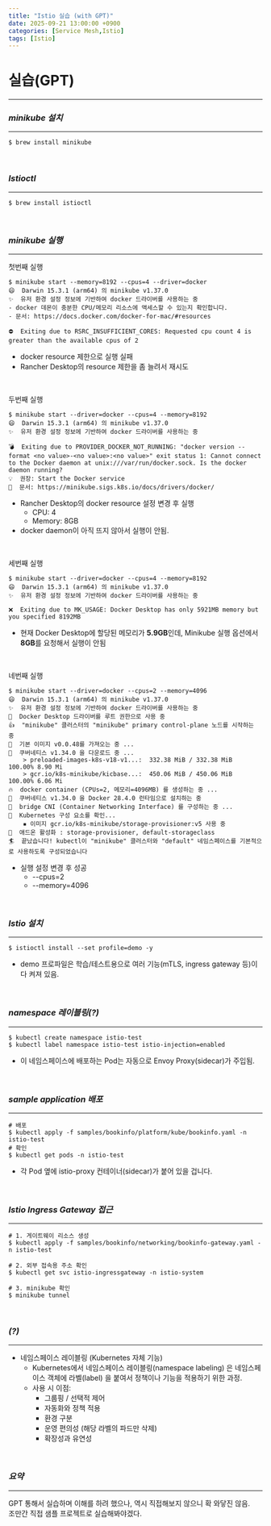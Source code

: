 ```yaml
---
title: "Istio 실습 (with GPT)"
date: 2025-09-21 13:00:00 +0900
categories: [Service Mesh,Istio]
tags: [Istio]
---
```


# 실습(GPT)
---

### ***minikube 설치***

---

```shell
$ brew install minikube
```

<br>

### ***Istioctl***

---

```shell
$ brew install istioctl
```

<br>

### ***minikube 실행***

---

첫번째 실행
```shell
$ minikube start --memory=8192 --cpus=4 --driver=docker
😄  Darwin 15.3.1 (arm64) 의 minikube v1.37.0
✨  유저 환경 설정 정보에 기반하여 docker 드라이버를 사용하는 중
- docker 데몬이 충분한 CPU/메모리 리소스에 액세스할 수 있는지 확인합니다.
- 문서: https://docs.docker.com/docker-for-mac/#resources

⛔  Exiting due to RSRC_INSUFFICIENT_CORES: Requested cpu count 4 is greater than the available cpus of 2
```
- docker resource 제한으로 실행 실패
- Rancher Desktop의 resource 제한을 좀 늘려서 재시도

<br>

두번째 실행
```shell
$ minikube start --driver=docker --cpus=4 --memory=8192
😄  Darwin 15.3.1 (arm64) 의 minikube v1.37.0
✨  유저 환경 설정 정보에 기반하여 docker 드라이버를 사용하는 중

💣  Exiting due to PROVIDER_DOCKER_NOT_RUNNING: "docker version --format <no value>-<no value>:<no value>" exit status 1: Cannot connect to the Docker daemon at unix:///var/run/docker.sock. Is the docker daemon running?
💡  권장: Start the Docker service
📘  문서: https://minikube.sigs.k8s.io/docs/drivers/docker/
```
- Rancher Desktop의 docker resource 설정 변경 후 실행
  - CPU: 4
  - Memory: 8GB
- docker daemon이 아직 뜨지 않아서 실행이 안됨.

<br>

세번째 실행
```shell
$ minikube start --driver=docker --cpus=4 --memory=8192
😄  Darwin 15.3.1 (arm64) 의 minikube v1.37.0
✨  유저 환경 설정 정보에 기반하여 docker 드라이버를 사용하는 중

❌  Exiting due to MK_USAGE: Docker Desktop has only 5921MB memory but you specified 8192MB
```
- 현재 Docker Desktop에 할당된 메모리가 **5.9GB**인데, Minikube 실행 옵션에서 **8GB**를 요청해서 실행이 안됨

<br>

네번째 실행
```shell
$ minikube start --driver=docker --cpus=2 --memory=4096
😄  Darwin 15.3.1 (arm64) 의 minikube v1.37.0
✨  유저 환경 설정 정보에 기반하여 docker 드라이버를 사용하는 중
📌  Docker Desktop 드라이버를 루트 권한으로 사용 중
👍  "minikube" 클러스터의 "minikube" primary control-plane 노드를 시작하는 중
🚜  기본 이미지 v0.0.48를 가져오는 중 ...
💾  쿠버네티스 v1.34.0 을 다운로드 중 ...
    > preloaded-images-k8s-v18-v1...:  332.38 MiB / 332.38 MiB  100.00% 8.90 Mi
    > gcr.io/k8s-minikube/kicbase...:  450.06 MiB / 450.06 MiB  100.00% 6.06 Mi
🔥  docker container (CPUs=2, 메모리=4096MB) 를 생성하는 중 ...
🐳  쿠버네티스 v1.34.0 을 Docker 28.4.0 런타임으로 설치하는 중
🔗  bridge CNI (Container Networking Interface) 를 구성하는 중 ...
🔎  Kubernetes 구성 요소를 확인...
    ▪ 이미지 gcr.io/k8s-minikube/storage-provisioner:v5 사용 중
🌟  애드온 활성화 : storage-provisioner, default-storageclass
🏄  끝났습니다! kubectl이 "minikube" 클러스터와 "default" 네임스페이스를 기본적으로 사용하도록 구성되었습니다
```
- 실행 설정 변경 후 성공
  - --cpus=2
  - --memory=4096
  
<br>

### ***Istio 설치***

---

```shell
$ istioctl install --set profile=demo -y
```
- demo 프로파일은 학습/테스트용으로 여러 기능(mTLS, ingress gateway 등)이 다 켜져 있음.

<br>

### ***namespace 레이블링(?)***

---

```shell
$ kubectl create namespace istio-test
$ kubectl label namespace istio-test istio-injection=enabled
```
- 이 네임스페이스에 배포하는 Pod는 자동으로 Envoy Proxy(sidecar)가 주입됨.

<br>

### ***sample application 배포***

---

```shell
# 배포
$ kubectl apply -f samples/bookinfo/platform/kube/bookinfo.yaml -n istio-test
# 확인
$ kubectl get pods -n istio-test
```
- 각 Pod 옆에 istio-proxy 컨테이너(sidecar)가 붙어 있을 겁니다.

<br>

### ***Istio Ingress Gateway 접근***

---

```shell
# 1. 게이트웨이 리소스 생성
$ kubectl apply -f samples/bookinfo/networking/bookinfo-gateway.yaml -n istio-test

# 2. 외부 접속용 주소 확인
$ kubectl get svc istio-ingressgateway -n istio-system

# 3. minikube 확인
$ minikube tunnel
```

<br>

### ***(?)***

---

- 네임스페이스 레이블링 (Kubernetes 자체 기능)
  - Kubernetes에서 네임스페이스 레이블링(namespace labeling) 은 네임스페이스 객체에 라벨(label) 을 붙여서 정책이나 기능을 적용하기 위한 과정.
  - 사용 시 이점:
    - 그룹핑 / 선택적 제어
    - 자동화와 정책 적용
    - 환경 구분
    - 운영 편의성 (해당 라벨의 파드만 삭제)
    - 확장성과 유연성

<br>

### ***요약***

---

GPT 통해서 실습하며 이해를 하려 했으나, 역시 직접해보지 않으니 확 와닿진 않음.  
조만간 직접 샘플 프로젝트로 실습해봐야겠다.
  
